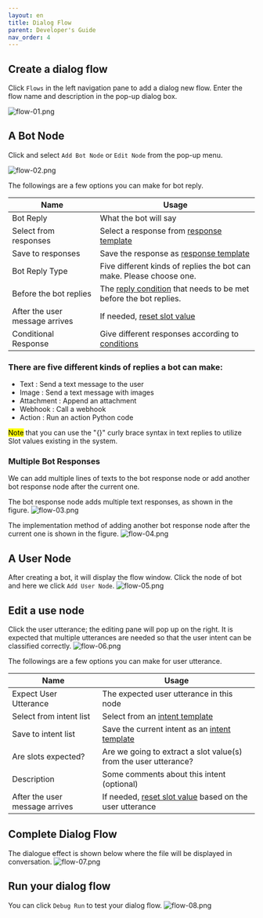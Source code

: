 ```yaml
---
layout: en
title: Dialog Flow
parent: Developer's Guide
nav_order: 4
---
```


## Create a dialog flow
Click `Flows` in the left navigation pane to add a dialog new flow.  Enter the flow name and description in the pop-up dialog box.

![flow-01.png](/assets/images/tutorial/flow/flow-01.png)


## A Bot Node
Click and select `Add Bot Node` or `Edit Node` from the pop-up menu. 

![flow-02.png](/assets/images/tutorial/flow/flow-02.png)


The followings are a few options you can make for bot reply. 

| Name                          | Usage            |
|-------------------------------|-------------------|
| Bot Reply                     | What the bot will say|
| Select from responses         | Select a response from [response template](/docs/tutorial/template_bot/)     |
| Save to responses             | Save the response as [response template](/docs/tutorial/template_bot/)|
| Bot Reply Type                    | Five different kinds of replies the bot can make. Please choose one.  |
| Before the bot replies        | The [reply condition](/docs/advance_control/reply_conditions/) that needs to be met before the bot replies.         |
| After the user message arrives| If needed, [reset slot value](/docs/advance_control/reset_slot/)               |
| Conditional Response          | Give different responses according to [conditions](/docs/advance_control/conditional_response/)     |

### There are five different kinds of replies a bot can make:

- Text       : Send a text message to the user
- Image      : Send a text message with images
- Attachment : Append an attachment 
- Webhook    : Call a webhook 
- Action     : Run an action Python code

<mark>Note</mark> that you can use the "{}" curly brace syntax in text replies to utilize Slot values existing in the system.

### Multiple Bot Responses
We can add multiple lines of texts to the bot response node or add another bot response node after the current one. 

The bot response node adds multiple text responses, as shown in the figure.
![flow-03.png](/assets/images/tutorial/flow/flow-03.png)

The implementation method of adding another bot response node after the current one is shown in the figure.
![flow-04.png](/assets/images/tutorial/flow/flow-04.png)

## A User Node
After creating a bot, it will display the flow window. Click the node of bot and here we click `Add User Node`.
![flow-05.png](/assets/images/tutorial/flow/flow-05.png)

## Edit a use node
Click the user utterance; the editing pane will pop up on the right. It is expected that multiple utterances are needed so that the user intent can be classified correctly.
![flow-06.png](/assets/images/tutorial/flow/flow-06.png)

The followings are a few options you can make for user utterance. 

| Name                           | Usage            |
|--------------------------------|-------------------|
| Expect User Utterance          | The expected user utterance in this node     |
| Select from intent list        | Select from an [intent template](/docs/tutorial/template_user/)   |
| Save to intent list            | Save the current intent as an [intent template](/docs/tutorial/template_user/)    |
| Are slots expected?            | Are we going to extract a slot value(s) from the user utterance?   |
| Description                    | Some comments about this intent (optional)|
| After the user message arrives | If needed, [reset slot value](/docs/advance_control/reset_slot/) based on the user utterance   |

## Complete Dialog Flow
The dialogue effect is shown below where the file will be displayed in conversation.
![flow-07.png](/assets/images/tutorial/flow/flow-07.png)

## Run your dialog flow
You can click `Debug Run` to test your dialog flow.
![flow-08.png](/assets/images/tutorial/flow/flow-08.png)
